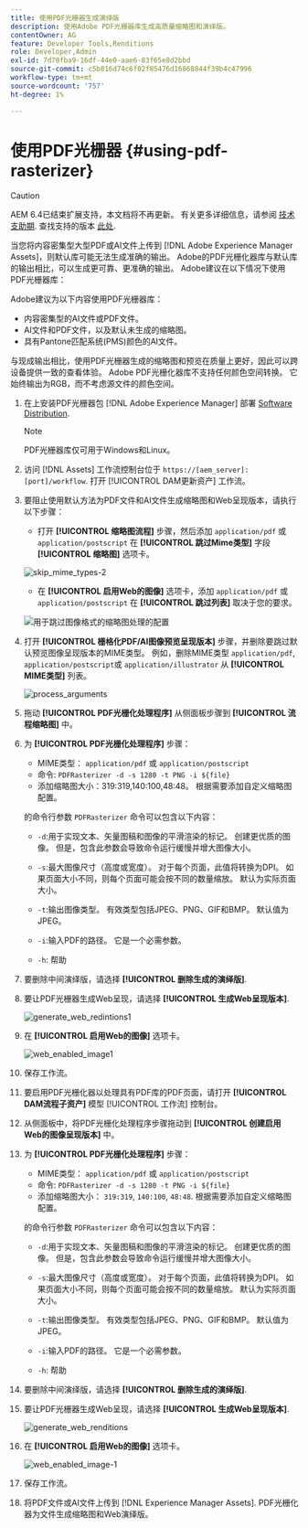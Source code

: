 ```yaml
---
title: 使用PDF光栅器生成演绎版
description: 使用Adobe PDF光栅器库生成高质量缩略图和演绎版。
contentOwner: AG
feature: Developer Tools,Renditions
role: Developer,Admin
exl-id: 7d78fba9-16df-44e0-aae6-83f65e8d2bbd
source-git-commit: c5b816d74c6f02f85476d16868844f39b4c47996
workflow-type: tm+mt
source-wordcount: '757'
ht-degree: 1%

---
```


# 使用PDF光栅器 {#using-pdf-rasterizer}

>[!CAUTION]
>
>AEM 6.4已结束扩展支持，本文档将不再更新。 有关更多详细信息，请参阅 [技术支助期](https://helpx.adobe.com/cn/support/programs/eol-matrix.html). 查找支持的版本 [此处](https://experienceleague.adobe.com/docs/).

当您将内容密集型大型PDF或AI文件上传到 [!DNL Adobe Experience Manager Assets]，则默认库可能无法生成准确的输出。 Adobe的PDF光栅化器库与默认库的输出相比，可以生成更可靠、更准确的输出。 Adobe建议在以下情况下使用PDF光栅器库：

Adobe建议为以下内容使用PDF光栅器库：

* 内容密集型的AI文件或PDF文件。
* AI文件和PDF文件，以及默认未生成的缩略图。
* 具有Pantone匹配系统(PMS)颜色的AI文件。

与现成输出相比，使用PDF光栅器生成的缩略图和预览在质量上更好，因此可以跨设备提供一致的查看体验。 Adobe PDF光栅化器库不支持任何颜色空间转换。 它始终输出为RGB，而不考虑源文件的颜色空间。

1. 在上安装PDF光栅器包 [!DNL Adobe Experience Manager] 部署 [Software Distribution](https://experience.adobe.com/#/downloads/content/software-distribution/en/aem.html?package=/content/software-distribution/en/details.html/content/dam/aem/public/adobe/packages/cq650/product/assets/aem-assets-pdf-rasterizer-pkg-4.4.zip).

   >[!NOTE]
   >
   >PDF光栅器库仅可用于Windows和Linux。

1. 访问 [!DNL Assets] 工作流控制台位于 `https://[aem_server]:[port]/workflow`. 打开 [!UICONTROL DAM更新资产] 工作流。

1. 要阻止使用默认方法为PDF文件和AI文件生成缩略图和Web呈现版本，请执行以下步骤：

   * 打开 **[!UICONTROL 缩略图流程]** 步骤，然后添加 `application/pdf` 或 `application/postscript` 在 **[!UICONTROL 跳过Mime类型]** 字段 **[!UICONTROL 缩略图]** 选项卡。

   ![skip_mime_types-2](assets/skip_mime_types-2.png)

   * 在 **[!UICONTROL 启用Web的图像]** 选项卡，添加 `application/pdf` 或 `application/postscript` 在 **[!UICONTROL 跳过列表]** 取决于您的要求。

   ![用于跳过图像格式的缩略图处理的配置](assets/web_enabled_imageskiplist.png)

1. 打开 **[!UICONTROL 栅格化PDF/AI图像预览呈现版本]** 步骤，并删除要跳过默认预览图像呈现版本的MIME类型。 例如，删除MIME类型 `application/pdf`, `application/postscript`或 `application/illustrator` 从 **[!UICONTROL MIME类型]** 列表。

   ![process_arguments](assets/process_arguments.png)

1. 拖动 **[!UICONTROL PDF光栅化处理程序]** 从侧面板步骤到 **[!UICONTROL 流程缩略图]** 中。
1. 为 **[!UICONTROL PDF光栅化处理程序]** 步骤：

   * MIME类型： `application/pdf` 或 `application/postscript`
   * 命令: `PDFRasterizer -d -s 1280 -t PNG -i ${file}`
   * 添加缩略图大小：319:319,140:100,48:48。 根据需要添加自定义缩略图配置。

   的命令行参数 `PDFRasterizer` 命令可以包含以下内容：

   * `-d`:用于实现文本、矢量图稿和图像的平滑渲染的标记。 创建更优质的图像。 但是，包含此参数会导致命令运行缓慢并增大图像大小。

   * `-s`:最大图像尺寸（高度或宽度）。 对于每个页面，此值将转换为DPI。 如果页面大小不同，则每个页面可能会按不同的数量缩放。 默认为实际页面大小。

   * `-t`:输出图像类型。 有效类型包括JPEG、PNG、GIF和BMP。 默认值为JPEG。

   * `-i`:输入PDF的路径。 它是一个必需参数。

   * `-h`: 帮助


1. 要删除中间演绎版，请选择 **[!UICONTROL 删除生成的演绎版]**.
1. 要让PDF光栅器生成Web呈现，请选择 **[!UICONTROL 生成Web呈现版本]**.

   ![generate_web_redintions1](assets/generate_web_renditions1.png)

1. 在 **[!UICONTROL 启用Web的图像]** 选项卡。

   ![web_enabled_image1](assets/web_enabled_image1.png)

1. 保存工作流。
1. 要启用PDF光栅化器以处理具有PDF库的PDF页面，请打开 **[!UICONTROL DAM流程子资产]** 模型 [!UICONTROL 工作流] 控制台。
1. 从侧面板中，将PDF光栅化处理程序步骤拖动到 **[!UICONTROL 创建启用Web的图像呈现版本]** 中。
1. 为 **[!UICONTROL PDF光栅化处理程序]** 步骤：

   * MIME类型： `application/pdf` 或 `application/postscript`
   * 命令: `PDFRasterizer -d -s 1280 -t PNG -i ${file}`
   * 添加缩略图大小： `319:319`, `140:100`, `48:48`. 根据需要添加自定义缩略图配置。

   的命令行参数 `PDFRasterizer` 命令可以包含以下内容：

   * `-d`:用于实现文本、矢量图稿和图像的平滑渲染的标记。 创建更优质的图像。 但是，包含此参数会导致命令运行缓慢并增大图像大小。

   * `-s`:最大图像尺寸（高度或宽度）。 对于每个页面，此值将转换为DPI。 如果页面大小不同，则每个页面可能会按不同的数量缩放。 默认为实际页面大小。

   * `-t`:输出图像类型。 有效类型包括JPEG、PNG、GIF和BMP。 默认值为JPEG。

   * `-i`:输入PDF的路径。 它是一个必需参数。

   * `-h`: 帮助


1. 要删除中间演绎版，请选择 **[!UICONTROL 删除生成的演绎版]**.
1. 要让PDF光栅器生成Web呈现，请选择 **[!UICONTROL 生成Web呈现版本]**.

   ![generate_web_renditions](assets/generate_web_renditions.png)

1. 在 **[!UICONTROL 启用Web的图像]** 选项卡。

   ![web_enabled_image-1](assets/web_enabled_image-1.png)

1. 保存工作流。
1. 将PDF文件或AI文件上传到 [!DNL Experience Manager Assets]. PDF光栅化器为文件生成缩略图和Web演绎版。
